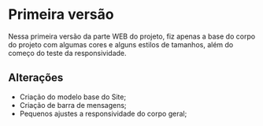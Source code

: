 # Primeira versão
 Nessa primeira versão da parte WEB do projeto, fiz apenas a base do corpo do projeto com algumas cores e alguns estilos de tamanhos, além do começo do teste da responsividade.

## Alterações
- Criação do modelo base do Site;
- Criação de barra de mensagens;
- Pequenos ajustes a responsividade do corpo geral;
